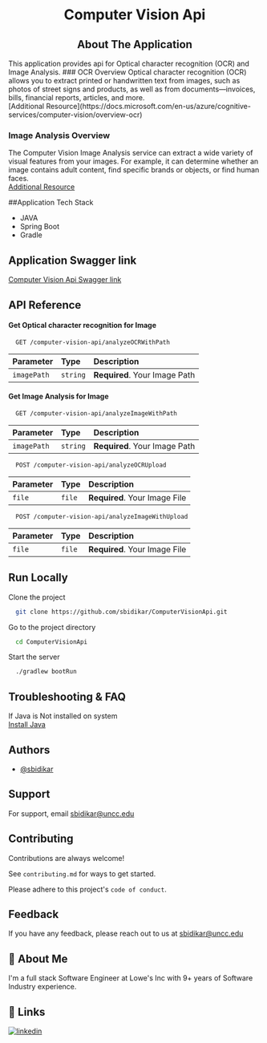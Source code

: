 <h1 align="center">Computer Vision Api</h1>

<h2 align="center">About The Application</h2>
This application provides api for Optical character recognition (OCR) and Image Analysis.
### OCR Overview
Optical character recognition (OCR) allows you to extract printed or handwritten text from images, such as photos of street signs and products, as well as from documents—invoices, bills, financial reports, articles, and more.<br />
[Additional Resource](https://docs.microsoft.com/en-us/azure/cognitive-services/computer-vision/overview-ocr)

### Image Analysis Overview
The Computer Vision Image Analysis service can extract a wide variety of visual features from your images. For example, it can determine whether an image contains adult content, find specific brands or objects, or find human faces.<br />
[Additional Resource](https://docs.microsoft.com/en-us/azure/cognitive-services/computer-vision/overview-image-analysis)

##Application Tech Stack
- JAVA
- Spring Boot
- Gradle

## Application Swagger link
[Computer Vision Api Swagger link](http://137.184.143.79:8080/computer-vision-api/swagger-ui/index.html)

## API Reference
#### Get Optical character recognition for Image

```http
  GET /computer-vision-api/analyzeOCRWithPath
```

| Parameter | Type     | Description                |
| :-------- | :------- | :------------------------- |
| `imagePath` | `string` | **Required**. Your Image Path |

#### Get Image Analysis for Image

```http
  GET /computer-vision-api/analyzeImageWithPath
```

| Parameter | Type     | Description                |
| :-------- | :------- | :------------------------- |
| `imagePath` | `string` | **Required**. Your Image Path |

```http
  POST /computer-vision-api/analyzeOCRUpload
```

| Parameter | Type     | Description                |
| :-------- | :------- | :------------------------- |
| `file` | `file` | **Required**. Your Image File |

```http
  POST /computer-vision-api/analyzeImageWithUpload
```

| Parameter | Type     | Description                |
| :-------- | :------- | :------------------------- |
| `file` | `file` | **Required**. Your Image File |

## Run Locally
Clone the project
```bash
  git clone https://github.com/sbidikar/ComputerVisionApi.git
```
Go to the project directory
```bash
  cd ComputerVisionApi
```
Start the server

```bash
  ./gradlew bootRun
```

## Troubleshooting & FAQ
If Java is Not installed on system </br>
[Install Java](https://www.java.com/en/download/help/download_options.html)

## Authors

- [@sbidikar](https://github.com/sbidikar)

## Support
For support, email sbidikar@uncc.edu

## Contributing

Contributions are always welcome!

See `contributing.md` for ways to get started.

Please adhere to this project's `code of conduct`.

## Feedback

If you have any feedback, please reach out to us at sbidikar@uncc.edu

## 🚀 About Me
I'm a full stack Software Engineer at Lowe's Inc with 9+ years of Software Industry experience.

## 🔗 Links
[![linkedin](https://img.shields.io/badge/linkedin-0A66C2?style=for-the-badge&logo=linkedin&logoColor=white)](https://www.linkedin.com/in/siddharth-bidikar/)




